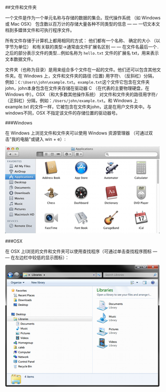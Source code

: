 ##文件和文件夹

一个文件是作为一个单元名称与存储的数据的集合。现代操作系统 （如 Windows 或 Mac OSX） 包含数以百万计的存储大量各种不同类型的信息 — — 一切文本文档到多媒体文件和可执行程序文件。
    
所有文件存储于计算机上都用相同的方式： 他们都有一个名称、 确定的大小 （以字节为单位） 和有关联的类型->通常由文件扩展名区别 — — 在文件名最后一个`.`之后的部分表示文件的类型...例如名称为 `hello.txt` 文件的扩展名 txt，用来表示文本数据文件。

文件夹（也称为目录）是用来组合多个文件在一起的文件。他们还可以包含其他文件夹。在 Windows 上，文件和文件夹的路径 (位置) 用字符`\` （反斜杠）分隔，例如：`C:\Users\john\example.txt`。`example.txt`这个文件它包含在文件夹john，john本身包含在文件夹存储在驱动器 C （在代表的主要物理硬盘，在 Windows 中）。OSX （和大多数其他操作系统） 对文件和文件夹的路径用字符`/`（正斜杠）分隔，例如：`/Users/john/example.txt`。和 Windows 上 example.txt 的文件一样，它被包含在文件夹john，这是在用户文件夹中。与windows不同，OSX 不指定该文件的存储位置的驱动器号。

###Windows

在 Windows 上浏览文件和文件夹可以使用 Windows 资源管理器 （可通过双击"我的电脑"或键入 win + e）:

![windows](../img/1-mac-file.png)

###OSX

在 OSX 上l浏览的文件和文件夹可以使用查找程序（可通过单击查找程序图标 — — 在左边栏中较低的显示图标）：

![mac](../img/1-windows-file.png)